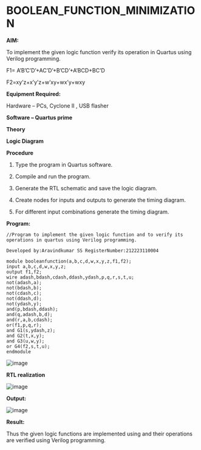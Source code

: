 # BOOLEAN_FUNCTION_MINIMIZATION

**AIM:**

To implement the given logic function verify its operation in Quartus using Verilog programming.

F1= A’B’C’D’+AC’D’+B’CD’+A’BCD+BC’D 

F2=xy’z+x’y’z+w’xy+wx’y+wxy

**Equipment Required:**

Hardware – PCs, Cyclone II , USB flasher

**Software – Quartus prime**

**Theory**

**Logic Diagram**

**Procedure**

1.	Type the program in Quartus software.

2.	Compile and run the program.

3.	Generate the RTL schematic and save the logic diagram.

4.	Create nodes for inputs and outputs to generate the timing diagram.

5.	For different input combinations generate the timing diagram.


**Program:**
```
//Program to implement the given logic function and to verify its operations in quartus using Verilog programming. 

Developed by:Aravindkumar SS RegisterNumber:212223110004

module booleanfunction(a,b,c,d,w,x,y,z,f1,f2);
input a,b,c,d,w,x,y,z;
output f1,f2;
wire adash,bdash,cdash,ddash,ydash,p,q,r,s,t,u;
not(adash,a);
not(bdash,b);
not(cdash,c);
not(ddash,d);
not(ydash,y);
and(p,bdash,ddash);
and(q,adash,b,d);
and(r,a,b,cdash);
or(f1,p,q,r);
and G1(s,ydash,z);
and G2(t,x,y);
and G3(u,w,y);
or G4(f2,s,t,u);
endmodule

```

![image](https://github.com/narenm03/BOOLEAN_FUNCTION_MINIMIZATION/assets/152469427/a1b896fc-aa8e-4df2-94a2-353ac7969625)

**RTL realization**

![image](https://github.com/narenm03/BOOLEAN_FUNCTION_MINIMIZATION/assets/152469427/437f7c92-97e3-49cc-b06c-4b8fb740dcad)


**Output:**

![image](https://github.com/narenm03/BOOLEAN_FUNCTION_MINIMIZATION/assets/152469427/02c6a945-a11b-4723-8a5f-b8f23a863afc)


**Result:**

Thus the given logic functions are implemented using and their operations are verified using Verilog programming.

